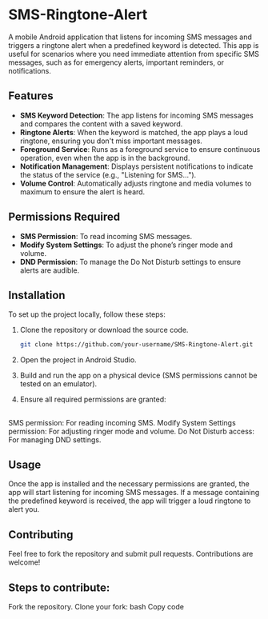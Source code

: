 # SMS-Ringtone-Alert

A mobile Android application that listens for incoming SMS messages and triggers a ringtone alert when a predefined keyword is detected. This app is useful for scenarios where you need immediate attention from specific SMS messages, such as for emergency alerts, important reminders, or notifications.

## Features
- **SMS Keyword Detection**: The app listens for incoming SMS messages and compares the content with a saved keyword.
- **Ringtone Alerts**: When the keyword is matched, the app plays a loud ringtone, ensuring you don't miss important messages.
- **Foreground Service**: Runs as a foreground service to ensure continuous operation, even when the app is in the background.
- **Notification Management**: Displays persistent notifications to indicate the status of the service (e.g., "Listening for SMS...").
- **Volume Control**: Automatically adjusts ringtone and media volumes to maximum to ensure the alert is heard.

## Permissions Required
- **SMS Permission**: To read incoming SMS messages.
- **Modify System Settings**: To adjust the phone’s ringer mode and volume.
- **DND Permission**: To manage the Do Not Disturb settings to ensure alerts are audible.

## Installation
To set up the project locally, follow these steps:

1. Clone the repository or download the source code.
   ```bash
   git clone https://github.com/your-username/SMS-Ringtone-Alert.git
2. Open the project in Android Studio.

3. Build and run the app on a physical device (SMS permissions cannot be tested on an emulator).

4. Ensure all required permissions are granted:

##
SMS permission: For reading incoming SMS.
Modify System Settings permission: For adjusting ringer mode and volume.
Do Not Disturb access: For managing DND settings.

## Usage
Once the app is installed and the necessary permissions are granted, the app will start listening for incoming SMS messages. If a message containing the predefined keyword is received, the app will trigger a loud ringtone to alert you.

## Contributing
Feel free to fork the repository and submit pull requests. Contributions are welcome!

## Steps to contribute:

Fork the repository.
Clone your fork:
bash
Copy code
